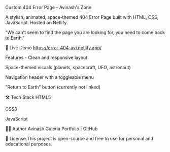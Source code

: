 Custom 404 Error Page - Avinash's Zone

A stylish, animated, space-themed 404 Error Page built with HTML, CSS, JavaScript. Hosted on Netlify.

"We can't seem to find the page you are looking for, you need to come back to Earth."

🔗 Live Demo
https://error-404-avi.netlify.app/

Features -
Clean and responsive layout

Space-themed visuals (planets, spacecraft, UFO, astronaut)

Navigation header with a toggleable menu

"Return to Earth" button (currently not linked)

🛠 Tech Stack
HTML5

CSS3

JavaScript

👨‍🚀 Author
Avinash Guleria
Portfolio | GitHub

📄 License
This project is open-source and free to use for personal and educational purposes.